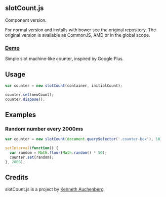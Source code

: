 ## slotCount.js

Component version.

For normal version and installs with bower see the original repository. The original version is available as CommonJS, AMD or in the global scope.

### [Demo](http://auchenberg.github.com/slotCount.js)

Simple slot machine-like counter, inspired by Google Plus.

## Usage

```javascript
var counter = new slotCount(container, initialCount);

counter.set(newCount);
counter.dispose();
```

## Examples

### Random number every 2000ms

```javascript
var counter = new slotCount(document.querySelector('.counter-box'), 10);

setInterval(function() {
  var random = Math.floor(Math.random() * 50);
  counter.set(random);
}, 2000);
```

## Credits
slotCount.js is a project by [Kenneth Auchenberg](http://kenneth.io)
